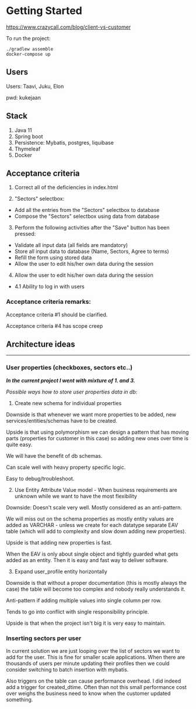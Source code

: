 # Getting Started
https://www.crazycall.com/blog/client-vs-customer

To run the project:
````
./gradlew assemble
docker-compose up
````

## Users

Users: Taavi, Juku, Elon

pwd: kukejaan

## Stack
1) Java 11
2) Spring boot
3) Persistence: Mybatis, postgres, liquibase
4) Thymeleaf
5) Docker

## Acceptance criteria
1. Correct all of the deficiencies in index.html

2. "Sectors" selectbox:
* Add all the entries from the "Sectors" selectbox to database
* Compose the "Sectors" selectbox using data from database

3. Perform the following activities after the "Save" button has been pressed:

* Validate all input data (all fields are mandatory)
* Store all input data to database (Name, Sectors, Agree to terms)
* Refill the form using stored data
* Allow the user to edit his/her own data during the session

4. Allow the user to edit his/her own data during the session
* 4.1 Ability to log in with users
   
### Acceptance criteria remarks:
Acceptance criteria #1 should be clarified.

Acceptance criteria #4 has scope creep

## Architecture ideas

---
### User properties (checkboxes, sectors etc..)
***In the current project I went with mixture of 1. and 3.***

_Possible ways how to store user properties  data in db:_
1. Create new schema for individual properties

Downside is that whenever we want more properties to be added, new services/entities/schemas have to be created.

Upside is that using polymorphism we can design a pattern that has moving parts (properties for customer in this case) so adding new ones over time is quite easy. 

We will have the benefit of db schemas.

Can scale well with heavy property specific logic.

Easy to debug/troubleshoot.

2. Use Entity Attribute Value model - When business requirements are unknown while we want to have the most flexibility

Downside:
Doesn't scale very well. Mostly considered as an anti-pattern. 

We will miss out on the schema properties as mostly entity values are added as VARCHAR - unless we create for each datatype separate EAV table (which will add to complexity and slow down adding new properties). 

Upside is that adding new properties is fast. 

When the EAV is only about single object and tightly guarded what gets added as an entity. Then it is easy and fast way to deliver software.

3. Expand user_profile entity horizontally

Downside is that without a proper documentation (this is mostly always the case) the table will become too complex and nobody really understands it. 

Anti-pattern if adding multiple values into single column per row. 

Tends to go into conflict with single responsibility principle.

Upside is that when the project isn't big it is very easy to maintain.

### Inserting sectors per user
In current solution we are just looping over the list of sectors we want to add for the user. This is fine for smaller scale applications. When there are thousands of users per minute updating their profiles then we could consider switching to batch insertion with mybatis. 

Also triggers on the table can cause performance overhead. I did indeed add a trigger for created_dtime. Often than not this small performance cost over weighs the business need to know when the customer updated something.
